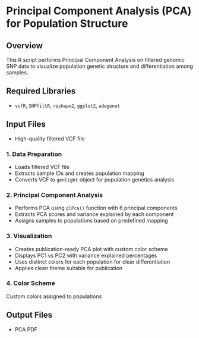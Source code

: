 # Principal Component Analysis (PCA) for Population Structure

## Overview
This R script performs Principal Component Analysis on filtered genomic SNP data to visualize population genetic structure and differentiation among samples.

## Required Libraries
- `vcfR`, `SNPfiltR`, `reshape2`, `ggplot2`, `adegenet`

## Input Files
 - High-quality filtered VCF file


### 1. Data Preparation
- Loads filtered VCF file
- Extracts sample IDs and creates population mapping
- Converts VCF to `genlight` object for population genetics analysis

### 2. Principal Component Analysis
- Performs PCA using `glPca()` function with 6 principal components
- Extracts PCA scores and variance explained by each component
- Assigns samples to populations based on predefined mapping

### 3. Visualization
- Creates publication-ready PCA plot with custom color scheme
- Displays PC1 vs PC2 with variance explained percentages
- Uses distinct colors for each population for clear differentiation
- Applies clean theme suitable for publication

### 4. Color Scheme
Custom colors assigned to populations

## Output Files
- PCA PDF
